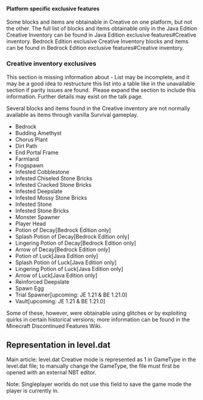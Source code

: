 #### Platform specific exclusive features
Some blocks and items are obtainable in Creative on one platform, but not the other. The full list of blocks and items obtainable only in the Java Edition Creative Inventory can be found in Java Edition exclusive features#Creative inventory. Bedrock Edition exclusive Creative Inventory blocks and items can be found in Bedrock Edition exclusive features#Creative inventory.

### Creative inventory exclusives

  

This section is missing information about - List may be incomplete, and it may be a good idea to restructure this list into a table like in the unavailable section if parity issues are found. 
Please expand the section to include this information. Further details may exist on the talk page.


Several blocks and items found in the Creative inventory are not normally available as items through vanilla Survival gameplay.

- Bedrock
- Budding Amethyst
- Chorus Plant
- Dirt Path
- End Portal Frame
- Farmland
- Frogspawn
- Infested Cobblestone
- Infested Chiseled Stone Bricks
- Infested Cracked Stone Bricks
- Infested Deepslate
- Infested Mossy Stone Bricks
- Infested Stone
- Infested Stone Bricks
- Monster Spawner
- Player Head
- Potion of Decay‌[Bedrock Edition  only]
- Splash Potion of Decay‌[Bedrock Edition  only]
- Lingering Potion of Decay‌[Bedrock Edition  only]
- Arrow of Decay‌[Bedrock Edition  only]
- Potion of Luck‌[Java Edition  only]
- Splash Potion of Luck‌[Java Edition  only]
- Lingering Potion of Luck‌[Java Edition  only]
- Arrow of Luck‌[Java Edition  only]
- Reinforced Deepslate
- Spawn Egg
- Trial Spawner‌[upcoming: JE 1.21 & BE 1.21.0]
- Vault‌[upcoming: JE 1.21 & BE 1.21.0]

Some of these, however, were obtainable using glitches or by exploiting quirks in certain historical versions; more information can be found in the Minecraft Discontinued Features Wiki.

## Representation in level.dat
Main article: level.dat
Creative mode is represented as 1 in GameType in the level.dat file; to manually change the GameType, the file must first be opened with an external NBT editor.

Note: Singleplayer worlds do not use this field to save the game mode the player is currently in.


